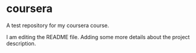 # coursera
A test repository for my coursera course.

I am editing the README file. Adding some more details about the project description.
